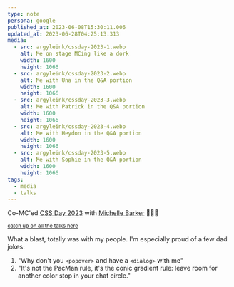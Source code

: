 ```yaml
---
type: note
persona: google
published_at: 2023-06-08T15:30:11.006
updated_at: 2023-06-28T04:25:13.313
media:
  - src: argyleink/cssday-2023-1.webp
    alt: Me on stage MCing like a dork
    width: 1600
    height: 1066
  - src: argyleink/cssday-2023-2.webp
    alt: Me with Una in the Q&A portion
    width: 1600
    height: 1066
  - src: argyleink/cssday-2023-3.webp
    alt: Me with Patrick in the Q&A portion
    width: 1600
    height: 1066
  - src: argyleink/cssday-2023-4.webp
    alt: Me with Heydon in the Q&A portion
    width: 1600
    height: 1066
  - src: argyleink/cssday-2023-5.webp
    alt: Me with Sophie in the Q&A portion
    width: 1600
    height: 1066
tags: 
  - media
  - talks
---
```


Co-MC'ed [CSS Day 2023](https://cssday.nl/2023) with [Michelle Barker](https://css-irl.info) 🤘🏻💀

<small>[catch up on all the talks here](https://cssday.nl/2023/speakers)</small>

What a blast, totally was with my people. I'm especially proud of a few dad jokes:
1. "Why don't you `<popover>` and have a `<dialog>` with me"
2. "It's not the PacMan rule, it's the conic gradient rule: leave room for another color stop in your chat circle."